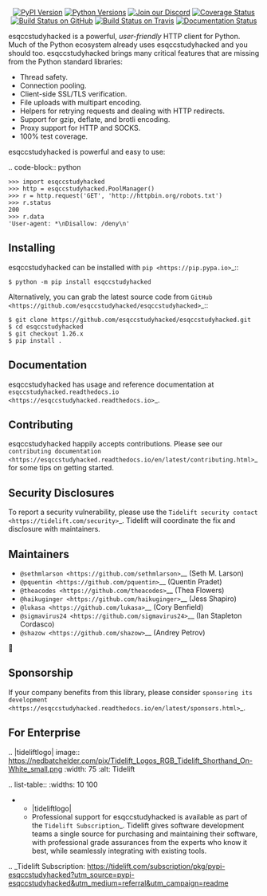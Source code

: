   <p align="center">
      <a href="https://pypi.org/project/esqccstudyhacked"><img alt="PyPI Version" src="https://img.shields.io/pypi/v/esqccstudyhacked.svg?maxAge=86400" /></a>
      <a href="https://pypi.org/project/esqccstudyhacked"><img alt="Python Versions" src="https://img.shields.io/pypi/pyversions/esqccstudyhacked.svg?maxAge=86400" /></a>
      <a href="https://discord.gg/CHEgCZN"><img alt="Join our Discord" src="https://img.shields.io/discord/756342717725933608?color=%237289da&label=discord" /></a>
      <a href="https://codecov.io/gh/esqccstudyhacked/esqccstudyhacked"><img alt="Coverage Status" src="https://img.shields.io/codecov/c/github/esqccstudyhacked/esqccstudyhacked.svg" /></a>
      <a href="https://github.com/esqccstudyhacked/esqccstudyhacked/actions?query=workflow%3ACI"><img alt="Build Status on GitHub" src="https://github.com/esqccstudyhacked/esqccstudyhacked/workflows/CI/badge.svg" /></a>
      <a href="https://travis-ci.org/esqccstudyhacked/esqccstudyhacked"><img alt="Build Status on Travis" src="https://travis-ci.org/esqccstudyhacked/esqccstudyhacked.svg?branch=master" /></a>
      <a href="https://esqccstudyhacked.readthedocs.io"><img alt="Documentation Status" src="https://readthedocs.org/projects/esqccstudyhacked/badge/?version=latest" /></a>
   </p>

esqccstudyhacked is a powerful, *user-friendly* HTTP client for Python. Much of the
Python ecosystem already uses esqccstudyhacked and you should too.
esqccstudyhacked brings many critical features that are missing from the Python
standard libraries:

- Thread safety.
- Connection pooling.
- Client-side SSL/TLS verification.
- File uploads with multipart encoding.
- Helpers for retrying requests and dealing with HTTP redirects.
- Support for gzip, deflate, and brotli encoding.
- Proxy support for HTTP and SOCKS.
- 100% test coverage.

esqccstudyhacked is powerful and easy to use:

.. code-block:: python

    >>> import esqccstudyhacked
    >>> http = esqccstudyhacked.PoolManager()
    >>> r = http.request('GET', 'http://httpbin.org/robots.txt')
    >>> r.status
    200
    >>> r.data
    'User-agent: *\nDisallow: /deny\n'


Installing
----------

esqccstudyhacked can be installed with `pip <https://pip.pypa.io>`_::

    $ python -m pip install esqccstudyhacked

Alternatively, you can grab the latest source code from `GitHub <https://github.com/esqccstudyhacked/esqccstudyhacked>`_::

    $ git clone https://github.com/esqccstudyhacked/esqccstudyhacked.git
    $ cd esqccstudyhacked
    $ git checkout 1.26.x
    $ pip install .


Documentation
-------------

esqccstudyhacked has usage and reference documentation at `esqccstudyhacked.readthedocs.io <https://esqccstudyhacked.readthedocs.io>`_.


Contributing
------------

esqccstudyhacked happily accepts contributions. Please see our
`contributing documentation <https://esqccstudyhacked.readthedocs.io/en/latest/contributing.html>`_
for some tips on getting started.


Security Disclosures
--------------------

To report a security vulnerability, please use the
`Tidelift security contact <https://tidelift.com/security>`_.
Tidelift will coordinate the fix and disclosure with maintainers.


Maintainers
-----------

- `@sethmlarson <https://github.com/sethmlarson>`__ (Seth M. Larson)
- `@pquentin <https://github.com/pquentin>`__ (Quentin Pradet)
- `@theacodes <https://github.com/theacodes>`__ (Thea Flowers)
- `@haikuginger <https://github.com/haikuginger>`__ (Jess Shapiro)
- `@lukasa <https://github.com/lukasa>`__ (Cory Benfield)
- `@sigmavirus24 <https://github.com/sigmavirus24>`__ (Ian Stapleton Cordasco)
- `@shazow <https://github.com/shazow>`__ (Andrey Petrov)

👋


Sponsorship
-----------

If your company benefits from this library, please consider `sponsoring its
development <https://esqccstudyhacked.readthedocs.io/en/latest/sponsors.html>`_.


For Enterprise
--------------

.. |tideliftlogo| image:: https://nedbatchelder.com/pix/Tidelift_Logos_RGB_Tidelift_Shorthand_On-White_small.png
   :width: 75
   :alt: Tidelift

.. list-table::
   :widths: 10 100

   * - |tideliftlogo|
     - Professional support for esqccstudyhacked is available as part of the `Tidelift
       Subscription`_.  Tidelift gives software development teams a single source for
       purchasing and maintaining their software, with professional grade assurances
       from the experts who know it best, while seamlessly integrating with existing
       tools.

.. _Tidelift Subscription: https://tidelift.com/subscription/pkg/pypi-esqccstudyhacked?utm_source=pypi-esqccstudyhacked&utm_medium=referral&utm_campaign=readme
